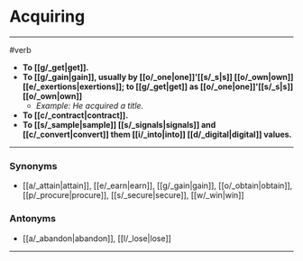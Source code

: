 # Acquiring
---
#verb
- **To [[g/_get|get]].**
- **To [[g/_gain|gain]], usually by [[o/_one|one]]'[[s/_s|s]] [[o/_own|own]] [[e/_exertions|exertions]]; to [[g/_get|get]] as [[o/_one|one]]'[[s/_s|s]] [[o/_own|own]]**
	- _Example: He acquired a title._
- **To [[c/_contract|contract]].**
- **To [[s/_sample|sample]] [[s/_signals|signals]] and [[c/_convert|convert]] them [[i/_into|into]] [[d/_digital|digital]] values.**
---
### Synonyms
- [[a/_attain|attain]], [[e/_earn|earn]], [[g/_gain|gain]], [[o/_obtain|obtain]], [[p/_procure|procure]], [[s/_secure|secure]], [[w/_win|win]]
### Antonyms
- [[a/_abandon|abandon]], [[l/_lose|lose]]
---
